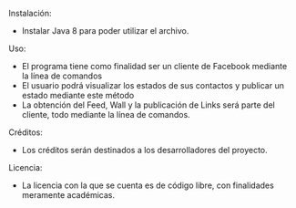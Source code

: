 Instalación:
  - Instalar Java 8 para poder utilizar el archivo. 

Uso:
  - El programa tiene como finalidad ser un cliente de Facebook mediante la línea de comandos
  - El usuario podrá visualizar los estados de sus contactos y publicar un estado mediante este método
  - La obtención del Feed, Wall y la publicación de Links será parte del cliente, todo mediante la línea de comandos. 

Créditos:
  - Los créditos serán destinados a los desarrolladores del proyecto. 

Licencia:
  - La licencia con la que se cuenta es de código libre, con finalidades meramente académicas. 


